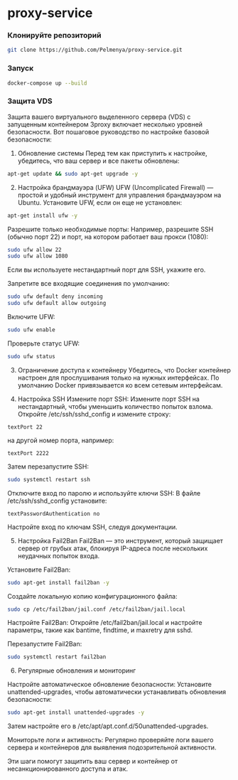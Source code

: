 # proxy-service

### Клонируйте репозиторий
```bash
git clone https://github.com/Pelmenya/proxy-service.git
```
### Запуск 
```bash
docker-compose up --build
```
### Защита VDS
Защита вашего виртуального выделенного сервера (VDS) с запущенным контейнером 3proxy включает несколько уровней безопасности. 
Вот пошаговое руководство по настройке базовой безопасности:

1. Обновление системы
Перед тем как приступить к настройке, убедитесь, что ваш сервер и все пакеты обновлены:
```bash
apt-get update && sudo apt-get upgrade -y
```

2. Настройка брандмауэра (UFW)
UFW (Uncomplicated Firewall) — простой и удобный инструмент для управления брандмауэром на Ubuntu.
Установите UFW, если он еще не установлен:
```bash
apt-get install ufw -y
```

Разрешите только необходимые порты:
Например, разрешите SSH (обычно порт 22) и порт, на котором работает ваш прокси (1080):
```bash
sudo ufw allow 22
sudo ufw allow 1080
```
Если вы используете нестандартный порт для SSH, укажите его.

Запретите все входящие соединения по умолчанию:
```bash
sudo ufw default deny incoming
sudo ufw default allow outgoing
```

Включите UFW:
```bash
sudo ufw enable
```

Проверьте статус UFW:
```bash
sudo ufw status
```

3. Ограничение доступа к контейнеру
Убедитесь, что Docker контейнер настроен для прослушивания только на нужных интерфейсах. По умолчанию Docker привязывается ко всем сетевым интерфейсам.

4. Настройка SSH
Измените порт SSH:
Измените порт SSH на нестандартный, чтобы уменьшить количество попыток взлома. Откройте /etc/ssh/sshd_config и измените строку:
```
textPort 22
``` 
на другой номер порта, например:
```
textPort 2222
```
Затем перезапустите SSH:
```bash
sudo systemctl restart ssh
```

Отключите вход по паролю и используйте ключи SSH:
В файле /etc/ssh/sshd_config установите:
```
textPasswordAuthentication no
```
Настройте вход по ключам SSH, следуя документации.

5. Настройка Fail2Ban
Fail2Ban — это инструмент, который защищает сервер от грубых атак, блокируя IP-адреса после нескольких неудачных попыток входа.

Установите Fail2Ban:
```bash
sudo apt-get install fail2ban -y
```

Создайте локальную копию конфигурационного файла:
```bash
sudo cp /etc/fail2ban/jail.conf /etc/fail2ban/jail.local
```
Настройте Fail2Ban:
Откройте /etc/fail2ban/jail.local и настройте параметры, такие как bantime, findtime, и maxretry для sshd.

Перезапустите Fail2Ban:
```bash
sudo systemctl restart fail2ban
```

6. Регулярные обновления и мониторинг

Настройте автоматическое обновление безопасности:
Установите unattended-upgrades, чтобы автоматически устанавливать обновления безопасности:
```bash
sudo apt-get install unattended-upgrades -y
```
Затем настройте его в /etc/apt/apt.conf.d/50unattended-upgrades.

Мониторьте логи и активность:
Регулярно проверяйте логи вашего сервера и контейнеров для выявления подозрительной активности.

Эти шаги помогут защитить ваш сервер и контейнер от несанкционированного доступа и атак.